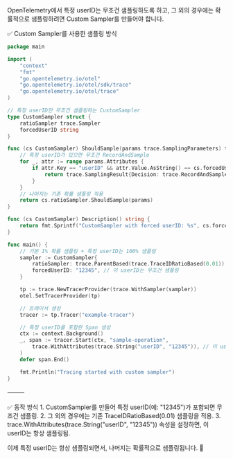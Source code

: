 OpenTelemetry에서 특정 userID는 무조건 샘플링하도록 하고, 그 외의 경우에는 확률적으로 샘플링하려면 Custom Sampler를 만들어야 합니다.

✅ Custom Sampler를 사용한 샘플링 방식

```go
package main

import (
	"context"
	"fmt"
	"go.opentelemetry.io/otel"
	"go.opentelemetry.io/otel/sdk/trace"
	"go.opentelemetry.io/otel/trace"
)

// 특정 userID만 무조건 샘플링하는 CustomSampler
type CustomSampler struct {
	ratioSampler trace.Sampler
	forcedUserID string
}

func (cs CustomSampler) ShouldSample(params trace.SamplingParameters) trace.SamplingResult {
	// 특정 userID가 있으면 무조건 RecordAndSample
	for _, attr := range params.Attributes {
		if attr.Key == "userID" && attr.Value.AsString() == cs.forcedUserID {
			return trace.SamplingResult{Decision: trace.RecordAndSample}
		}
	}
	// 나머지는 기존 확률 샘플링 적용
	return cs.ratioSampler.ShouldSample(params)
}

func (cs CustomSampler) Description() string {
	return fmt.Sprintf("CustomSampler with forced userID: %s", cs.forcedUserID)
}

func main() {
	// 기본 1% 확률 샘플링 + 특정 userID는 100% 샘플링
	sampler := CustomSampler{
		ratioSampler: trace.ParentBased(trace.TraceIDRatioBased(0.01)),
		forcedUserID: "12345", // 이 userID는 무조건 샘플링
	}

	tp := trace.NewTracerProvider(trace.WithSampler(sampler))
	otel.SetTracerProvider(tp)

	// 트레이서 생성
	tracer := tp.Tracer("example-tracer")

	// 특정 userID를 포함한 Span 생성
	ctx := context.Background()
	_, span := tracer.Start(ctx, "sample-operation",
		trace.WithAttributes(trace.String("userID", "12345")), // 이 userID는 무조건 샘플링
	)
	defer span.End()

	fmt.Println("Tracing started with custom sampler")
}
```


⸻

✅ 동작 방식
	1.	CustomSampler를 만들어 특정 userID(예: "12345")가 포함되면 무조건 샘플링.
	2.	그 외의 경우에는 기존 TraceIDRatioBased(0.01) 샘플링을 적용.
	3.	trace.WithAttributes(trace.String("userID", "12345")) 속성을 설정하면, 이 userID는 항상 샘플링됨.

이제 특정 userID는 항상 샘플링되면서, 나머지는 확률적으로 샘플링됩니다. 🚀
